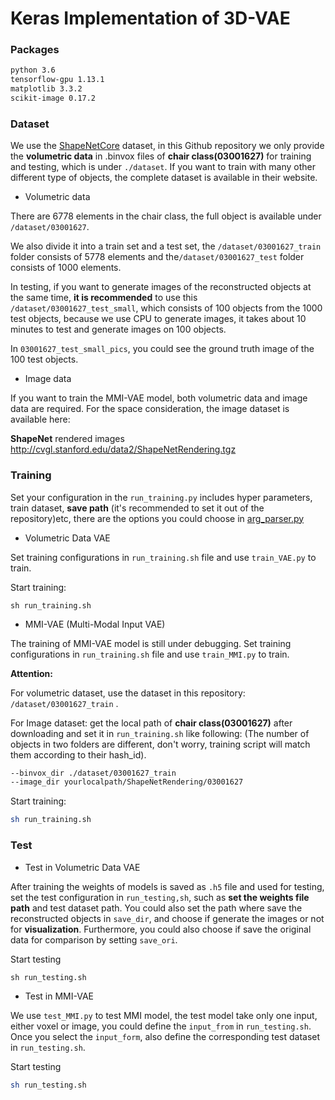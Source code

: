 # Keras Implementation of 3D-VAE

### Packages

```markdown
python 3.6
tensorflow-gpu 1.13.1
matplotlib 3.3.2
scikit-image 0.17.2 
```

### Dataset

We use the [ShapeNetCore](https://www.shapenet.org/download/shapenetcore) dataset, in this Github repository we only provide the **volumetric data** in .binvox files of **chair class(03001627)** for training and testing, which is under `./dataset`. If you want to train with many other different type of objects, the complete dataset is available in their website.

- Volumetric data

There are 6778 elements in the chair class, the full object is available under `/dataset/03001627`. 

We also divide it into a train set and a test set, the `/dataset/03001627_train` folder consists of 5778 elements and the`/dataset/03001627_test` folder consists of 1000 elements.

In testing, if you want to generate images of the reconstructed objects at the same time, **it is recommended** to use this `/dataset/03001627_test_small`, which consists of 100 objects from the 1000 test objects, because we use CPU to generate images, it takes about 10 minutes to test and generate images on 100 objects.

In `03001627_test_small_pics`, you could see the ground truth image of the 100 test objects.

- Image data

If you want to train the MMI-VAE model, both volumetric data and image data are required. For the space consideration, the image dataset is available here:

**ShapeNet** rendered images http://cvgl.stanford.edu/data2/ShapeNetRendering.tgz



### Training

Set your configuration in the `run_training.py` includes hyper parameters, train dataset, **save path** (it's recommended to set it out of the repository)etc, there are the options you could choose in [arg_parser.py](https://github.com/Mingy2018/MMI-VAE/blob/main/utils/arg_parser.py)

- Volumetric Data VAE

Set training configurations in `run_training.sh` file and use `train_VAE.py` to train.

Start training:

```shell
sh run_training.sh
```

- MMI-VAE (Multi-Modal Input VAE)

The training of MMI-VAE model is still under debugging. Set training configurations in `run_training.sh` file and use `train_MMI.py` to train.

**Attention:**

For volumetric dataset, use the dataset in this repository:  `/dataset/03001627_train` .

For Image dataset: get the local path of **chair class(03001627)** after downloading and set it in `run_training.sh` like following: (The number of objects in two folders are different, don't worry, training script will match them according to their hash_id).

```sh
--binvox_dir ./dataset/03001627_train
--image_dir yourlocalpath/ShapeNetRendering/03001627
```

Start training:

```sh
sh run_training.sh
```



### Test

- Test in Volumetric Data VAE

After training the weights of models is saved as `.h5` file and used for testing, set the test configuration in `run_testing,sh`, such as **set the weights file path** and test dataset path. You could also set the path where save the reconstructed objects in `save_dir`, and choose if generate the images or not for **visualization**. Furthermore, you could also choose if save the original data for comparison by setting `save_ori`.

Start testing

```shell
sh run_testing.sh
```

- Test in MMI-VAE

We use `test_MMI.py` to test MMI model, the test model take only one input, either voxel or image, you could define the `input_from` in `run_testing.sh`. Once you select the `input_form`, also define the corresponding test dataset in `run_testing.sh`.

Start testing

```sh
sh run_testing.sh
```





